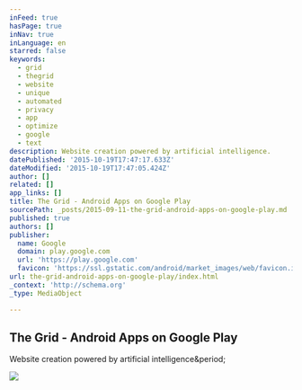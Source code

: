 ```yaml
---
inFeed: true
hasPage: true
inNav: true
inLanguage: en
starred: false
keywords:
  - grid
  - thegrid
  - website
  - unique
  - automated
  - privacy
  - app
  - optimize
  - google
  - text
description: Website creation powered by artificial intelligence.
datePublished: '2015-10-19T17:47:17.633Z'
dateModified: '2015-10-19T17:47:05.424Z'
author: []
related: []
app_links: []
title: The Grid - Android Apps on Google Play
sourcePath: _posts/2015-09-11-the-grid-android-apps-on-google-play.md
published: true
authors: []
publisher:
  name: Google
  domain: play.google.com
  url: 'https://play.google.com'
  favicon: 'https://ssl.gstatic.com/android/market_images/web/favicon.ico'
url: the-grid-android-apps-on-google-play/index.html
_context: 'http://schema.org'
_type: MediaObject

---
```

<article style=""><h1>The Grid - Android Apps on Google Play</h1><p>Website creation powered by artificial intelligence&amp;period;</p><img src="https://lh3.googleusercontent.com/mcedNsuwncQzHa4RkwKCTLOZPGcii-cov3ffvEaLsx9byg3xjXOc3toJnbKXQ-T3Kg=h310" /></article>